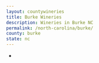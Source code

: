```yaml
---
layout: countywineries
title: Burke Wineries
description: Wineries in Burke NC
permalink: /north-carolina/burke/
county: burke
state: nc
---
```

-
